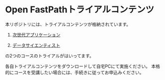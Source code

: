 # Open FastPathトライアルコンテンツ

本リポジトリには、トライアルコンテンツが格納されています。

1. [次世代アプリケーション](CourseA/Java/OpenFastPath次世代開発トライアルオリエンテーション.md)

2. [データサイエンティスト](CourseB/README.md)

の2つのコースのトライアルがはいってます。

各自トライアルコンテンツをダウンロードして自宅PCにて実施ください。
本格的にコースを受講したい場合には、手続きに従ってお申込みください。


